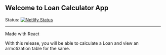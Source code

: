 ## Welcome to Loan Calculator App

Status: [![Netlify Status](https://api.netlify.com/api/v1/badges/40c94d93-566c-4838-b844-08010c40ed24/deploy-status)](https://app.netlify.com/sites/loancalc-dave/deploys)

___

Made with React


With this release, you will be able to calculate a Loan and view an armotization table for the same.
